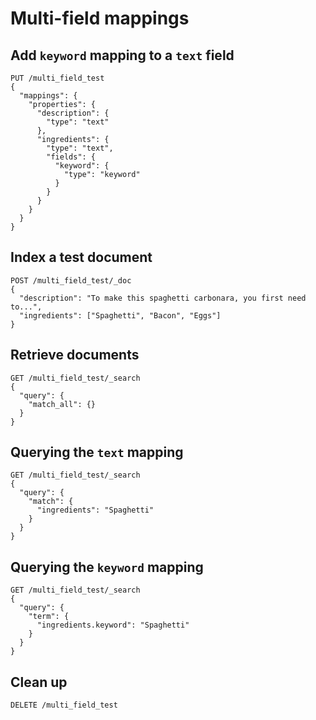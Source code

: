 # Multi-field mappings

## Add `keyword` mapping to a `text` field
```
PUT /multi_field_test
{
  "mappings": {
    "properties": {
      "description": {
        "type": "text"
      },
      "ingredients": {
        "type": "text",
        "fields": {
          "keyword": {
            "type": "keyword"
          }
        }
      }
    }
  }
}
```

## Index a test document
```
POST /multi_field_test/_doc
{
  "description": "To make this spaghetti carbonara, you first need to...",
  "ingredients": ["Spaghetti", "Bacon", "Eggs"]
}
```

## Retrieve documents
```
GET /multi_field_test/_search
{
  "query": {
    "match_all": {}
  }
}
```

## Querying the `text` mapping
```
GET /multi_field_test/_search
{
  "query": {
    "match": {
      "ingredients": "Spaghetti"
    }
  }
}
```

## Querying the `keyword` mapping
```
GET /multi_field_test/_search
{
  "query": {
    "term": {
      "ingredients.keyword": "Spaghetti"
    }
  }
}
```

## Clean up
```
DELETE /multi_field_test
```